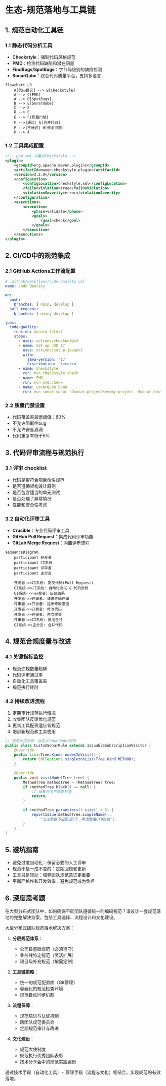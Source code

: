 # 生态-规范落地与工具链

## 1. 规范自动化工具链
### 1.1 静态代码分析工具
- **Checkstyle**：强制代码风格规范
- **PMD**：检测代码缺陷和潜在问题
- **FindBugs/SpotBugs**：字节码级别的缺陷检测
- **SonarQube**：综合代码质量平台，支持多语言


```mermaid
flowchart LR
    A[代码提交] --> B[Checkstyle]
    A --> C[PMD]
    A --> D[SpotBugs]
    B --> E[SonarQube]
    C --> E
    D --> E
    E --> F{质量门禁}
    F -->|通过| G[合并代码]
    F -->|不通过| H[修复问题]
    H --> A
```


### 1.2 工具集成配置

```xml
<!-- pom.xml 中集成Checkstyle -->
<plugin>
    <groupId>org.apache.maven.plugins</groupId>
    <artifactId>maven-checkstyle-plugin</artifactId>
    <version>3.2.0</version>
    <configuration>
        <configLocation>checkstyle.xml</configLocation>
        <failOnViolation>true</failOnViolation>
        <violationSeverity>error</violationSeverity>
    </configuration>
    <executions>
        <execution>
            <phase>validate</phase>
            <goals>
                <goal>check</goal>
            </goals>
        </execution>
    </executions>
</plugin>
```


## 2. CI/CD中的规范集成
### 2.1 GitHub Actions工作流配置

```yaml
# .github/workflows/code-quality.yml
name: Code Quality

on:
  push:
    branches: [ main, develop ]
  pull_request:
    branches: [ main, develop ]

jobs:
  code-quality:
    runs-on: ubuntu-latest
    steps:
      - uses: actions/checkout@v3
      - name: Set up JDK 17
        uses: actions/setup-java@v3
        with:
          java-version: '17'
          distribution: 'temurin'
      - name: Checkstyle
        run: mvn checkstyle:check
      - name: PMD
        run: mvn pmd:check
      - name: SonarQube Scan
        run: mvn sonar:sonar -Dsonar.projectKey=my-project -Dsonar.host.url=${{ secrets.SONAR_URL }} -Dsonar.login=${{ secrets.SONAR_TOKEN }}
```


### 2.2 质量门禁设置
- 代码覆盖率最低阈值：80%
- 不允许阻断性bug
- 不允许安全漏洞
- 代码重复率低于5%

## 3. 代码评审流程与规范执行
### 3.1 评审 checklist
- 代码是否符合项目命名规范
- 是否遵循架构设计原则
- 是否包含适当的单元测试
- 是否处理了异常情况
- 性能和安全性考虑

### 3.2 自动化评审工具
- **Crucible**：专业代码评审工具
- **GitHub Pull Request**：集成代码评审功能
- **GitLab Merge Request**：内置评审流程


```mermaid
sequenceDiagram
    participant 开发者
    participant CI系统
    participant 评审者
    participant 主分支
    
    开发者->>CI系统: 提交代码(Pull Request)
    CI系统->>CI系统: 自动化测试 & 代码分析
    CI系统-->>开发者: 反馈结果
    开发者->>评审者: 请求代码评审
    评审者->>开发者: 提出修改意见
    开发者->>开发者: 修改代码
    开发者->>评审者: 再次提交
    评审者->>CI系统: 批准合并
    CI系统->>主分支: 合并代码
```


## 4. 规范合规度量与改进
### 4.1 关键指标监控
- 规范违规数量趋势
- 代码评审通过率
- 自动化工具覆盖率
- 规范执行耗时

### 4.2 持续改进流程
1. 定期审计规范执行情况
2. 收集团队反馈优化规范
3. 更新工具配置适应新规范
4. 培训新规范和工具使用


```java
// 规范改进示例：自定义SonarQube规则
public class CustomSonarRule extends IssuableSubscriptionVisitor {
    @Override
    public List<Tree.Kind> nodesToVisit() {
        return Collections.singletonList(Tree.Kind.METHOD);
    }
    
    @Override
    public void visitNode(Tree tree) {
        MethodTree methodTree = (MethodTree) tree;
        if (methodTree.block() == null) {
            // 抽象方法不需要检查
            return;
        }
        
        if (methodTree.parameters().size() > 5) {
            reportIssue(methodTree.simpleName(), 
                "方法参数不应超过5个，考虑使用DTO封装");
        }
    }
}
```


## 5. 避坑指南
- 避免过度自动化：保留必要的人工评审
- 规范不是一成不变的：定期回顾和更新
- 工具只是辅助：培养团队规范意识更重要
- 平衡严格性和开发效率：避免规范成为负担

## 6. 深度思考题
在大型分布式团队中，如何确保不同团队遵循统一的编码规范？请设计一套规范落地的完整解决方案，包括工具选择、流程设计和文化建设。

大型分布式团队规范落地解决方案：
1. **分层规范体系**：
   - 公司级基础规范（必须遵守）
   - 业务线特定规范（灵活扩展）
   - 项目级补充规范（按需定制）

2. **工具链策略**：
   - 统一的规范配置库（Git管理）
   - 容器化的规范检查环境
   - 规范自动同步机制

3. **流程保障**：
   - 规范培训与认证机制
   - 跨团队规范委员会
   - 定期规范审计与改进

4. **文化建设**：
   - 规范大使制度
   - 规范执行优秀团队表彰
   - 技术分享会中的规范实践案例

通过技术手段（自动化工具）+ 管理手段（流程与文化）相结合，实现规范的有效落地。

